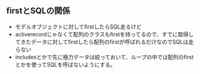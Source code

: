 ## firstとSQLの関係
- モデルオブジェクトに対してfirstしたらSQL走るけど
- activerecordじゃなくて配列のクラスもfirstを持ってるので、すでに取得してきたデータに対してfirstしたら配列のfirstが呼ばれるだけなのでSQLは走らない
- includesとかで先に極力データは絞っておいて、ループの中では配列のfirstとかを使ってSQLを呼ばないようにする。

